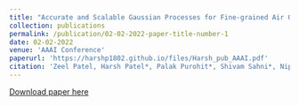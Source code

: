 ```yaml
---
title: "Accurate and Scalable Gaussian Processes for Fine-grained Air Quality Inference"
collection: publications
permalink: /publication/02-02-2022-paper-title-number-1
date: 02-02-2022
venue: 'AAAI Conference'
paperurl: 'https://harshp1802.github.io/files/Harsh_pub_AAAI.pdf'
citation: 'Zeel Patel, Harsh Patel*, Palak Purohit*, Shivam Sahni*, Nipun Batra. Accurate and Scalable Gaussian Processes for Fine-grained Air Quality Inference.&quot; <i>Thirty-Sixth Association for the Advancement of Artificial Intelligence (AAAI) Conference [AAAI 2022]</i>. '
---
```


<a href='https://harshp1802.github.io/files/Harsh_pub_AAAI.pdf'>Download paper here</a>
